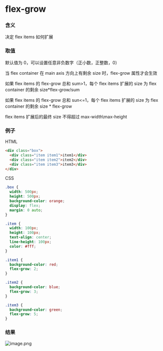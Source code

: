# flex-grow

### 含义

决定 flex items 如何扩展

### 取值

默认值为 0，可以设置任意非负数字（正小数，正整数，0）

当 flex container 在 main axis 方向上有剩余 size 时，flex-grow 属性才会生效

如果 flex items 的 flex-grow 总和 sum>1，每个 flex items 扩展的 size 为 flex container 的剩余 size\*flex-grow/sum

如果 flex items 的 flex-grow 总和 sun<=1，每个 flex items 扩展的 size 为 flex container 的剩余 size \* flex-grow

flex items 扩展后的最终 size 不得超过 max-width\max-height

### 例子

HTML

```html
<div class="box">
  <div class="item item1">item1</div>
  <div class="item item2">item2</div>
  <div class="item item3">item3</div>
</div>
```

CSS

```css
.box {
  width: 500px;
  height: 500px;
  background-color: orange;
  display: flex;
  margin: 0 auto;
}

.item {
  width: 100px;
  height: 100px;
  text-align: center;
  line-height: 100px;
  color: #fff;
}

.item1 {
  background-color: red;
  flex-grow: 2;
}

.item2 {
  background-color: blue;
  flex-grow: 3;
}

.item3 {
  background-color: green;
  flex-grow: 5;
}
```

### 结果

![image.png](https://img11.360buyimg.com/ddimg/jfs/t1/195429/39/19507/11994/6121f771E5e331934/9b21abc490b731c4.png)
